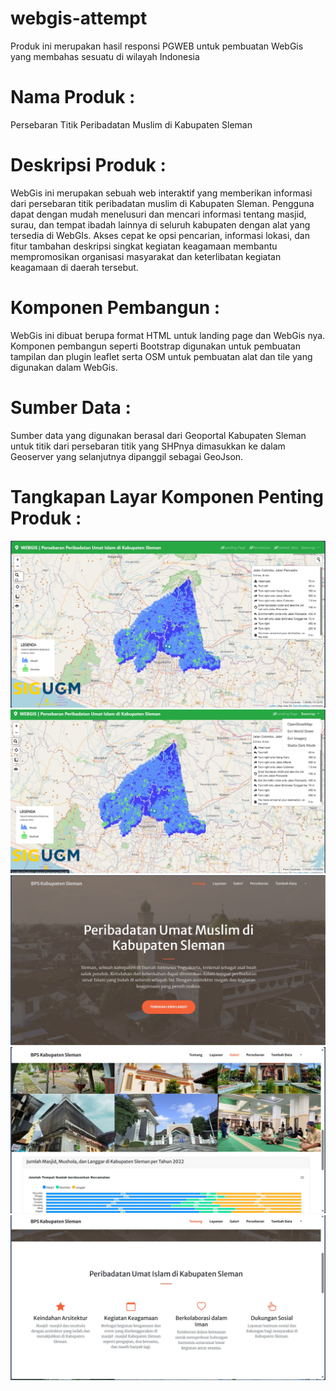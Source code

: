 # webgis-attempt

Produk ini merupakan hasil responsi PGWEB untuk pembuatan WebGis yang membahas sesuatu di wilayah Indonesia

# **Nama Produk :**
Persebaran Titik Peribadatan Muslim di Kabupaten Sleman

# **Deskripsi Produk :**
WebGis ini merupakan sebuah web interaktif yang memberikan informasi dari persebaran titik peribadatan muslim di Kabupaten Sleman. Pengguna dapat dengan mudah menelusuri dan mencari informasi tentang masjid, surau, dan tempat ibadah lainnya di seluruh kabupaten dengan alat yang tersedia di WebGIs. Akses cepat ke opsi pencarian, informasi lokasi, dan fitur tambahan deskripsi singkat kegiatan keagamaan membantu mempromosikan organisasi masyarakat dan keterlibatan kegiatan keagamaan di daerah tersebut.

# **Komponen Pembangun :**
WebGis ini dibuat berupa format HTML untuk landing page dan WebGis nya. Komponen pembangun seperti Bootstrap digunakan untuk pembuatan tampilan dan plugin leaflet serta OSM untuk pembuatan alat dan tile yang digunakan dalam WebGis.

# **Sumber Data :** 
Sumber data yang digunakan berasal dari Geoportal Kabupaten Sleman untuk titik dari persebaran titik yang SHPnya dimasukkan ke dalam Geoserver yang selanjutnya dipanggil sebagai GeoJson.

# **Tangkapan Layar Komponen Penting Produk :** 

<img src="assets/img/sswebgis.jpg" alt="WebGis" />
<img src="assets/img/sswebgis2.jpg" alt="WebGis" />

<img src="assets/img/ss-landing1.jpg" alt="Landing page" />
<img src="assets/img/ss-landing2.jpg" alt="Landing page" />
<img src="assets/img/ss-landing3.jpg" alt="Landing page" />
